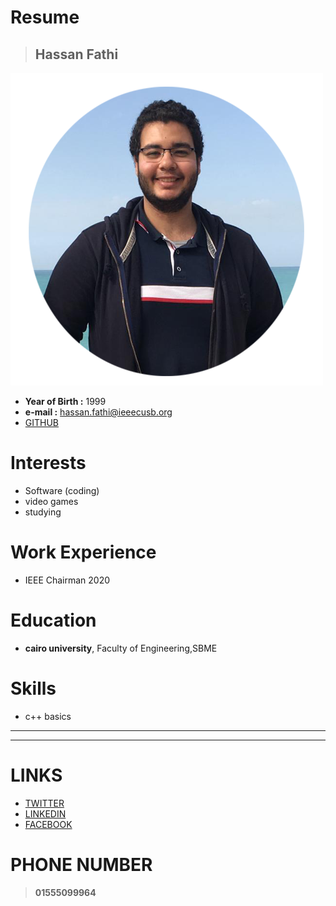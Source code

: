 # Resume
> ## **Hassan Fathi**
![CV PIC](cv.png)

* **Year of Birth :** 1999
* **e-mail :** hassan.fathi@ieeecusb.org
* [GITHUB](devhassanfathi@gmail.com)

# Interests

* Software (coding)
* video games
* studying

# Work Experience
 * IEEE Chairman 2020
# Education
* **cairo university**, Faculty of Engineering,SBME 
# Skills
* c++ basics
---
---
# LINKS 
* [TWITTER](devhassanfathi@gmail.com)
* [LINKEDIN](devhassanfathi@gmail.com)
* [FACEBOOK](devhassanfathi@gmail.com)
# PHONE NUMBER
> **01555099964**

<!-- photo must be changed ->
<!- links must be changed ->